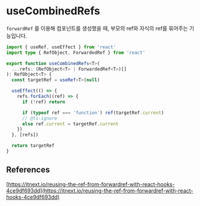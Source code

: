 # useCombinedRefs

`forwardRef` 를 이용해 컴포넌트를 생성했을 때, 부모의 ref와 자식의 ref를 묶어주는 기능입니다.

```typescript title="services/hook/index.tsx"
import { useRef, useEffect } from 'react'
import type { RefObject, ForwardedRef } from 'react'

export function useCombinedRefs<T>(
  ...refs: (RefObject<T> | ForwardedRef<T>)[]
): RefObject<T> {
  const targetRef = useRef<T>(null)

  useEffect(() => {
    refs.forEach((ref) => {
      if (!ref) return

      if (typeof ref === 'function') ref(targetRef.current)
      // @ts-ignore
      else ref.current = targetRef.current
    })
  }, [refs])

  return targetRef
}
```

## References

[https://itnext.io/reusing-the-ref-from-forwardref-with-react-hooks-4ce9df693dd](https://itnext.io/reusing-the-ref-from-forwardref-with-react-hooks-4ce9df693dd)
